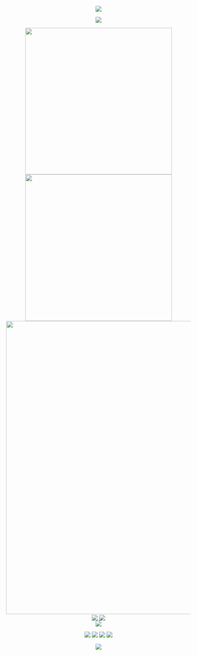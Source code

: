 <!-- https://github.com/kyechan99/capsule-render -->
<p align="center">
<img src="https://capsule-render.vercel.app/api?type=waving&color=timeGradient&height=300&&section=header&text=HI%20THERE!&fontSize=90&fontAlign=50&fontAlignY=30&desc=This%20is%20Zijin_CAI!&descAlign=50&descSize=30&descAlignY=60&animation=twinkling" />
</p>

<!-- https://github.com/DenverCoder1/readme-typing-svg -->
<p align="center">
<img src="https://readme-typing-svg.demolab.com?font=Orbitron&size=25&pause=1000&center=true&vCenter=true&random=false&width=600&lines=Welcome+to+my+GitHub+profile!" />
</p>

<p align="center">
<!-- https://github.com/anuraghazra/github-readme-stats -->
<img align="center" width="400" src="https://github-readme-stats.vercel.app/api?username=CAI991108&theme=transparent&show_icons=true&hide_border=true&show=reviews&hide_title=true&hide=contribs" />
<!-- https://github.com/DenverCoder1/github-readme-streak-stats -->
<img align="center" width="400" src="https://streak-stats.demolab.com?user=CAI991108&theme=transparent&date_format=%5BY.%5Dn.j&hide_border=true" />
<br/>
<!-- https://github.com/Ashutosh00710/github-readme-activity-graph -->
<img width="800" src="https://github-readme-activity-graph.vercel.app/graph?username=CAI991108&theme=github-compact&hide_border=true&area=true" />
<br/>
<!-- https://github.com/anuraghazra/github-readme-stats -->
<img align="center" src="https://github-readme-stats.vercel.app/api/wakatime?username=CAI991108&theme=transparent&hide_border=true&layout=compact&langs_count=22&v=2" />
<!-- https://github.com/anuraghazra/github-readme-stats -->
<img align="center" src="https://github-readme-stats.vercel.app/api/top-langs/?username=CAI991108&layout=donut-vertical&theme=transparent&hide_border=true&langs_count=6" />
<br/>
<!-- https://github.com/tandpfun/skill-icons -->
<img align="center" src="https://skillicons.dev/icons?i=linux,ubuntu,windows,anaconda,pycharm,vim,py,r,latex,tensorflow,pytorch,sklearn,matlab,react,vue&theme=light" />
</p>

<!-- https://github.com/badges/shields -->
<p align="center">
<a href="https://github.com/CAI991108"><img src="https://img.shields.io/badge/GitHub-CAI991108-blue?logo=github" /></a>
<img src="https://img.shields.io/badge/WeChat&Tel-13543750006-green?logo=wechat" />
<img src="https://img.shields.io/badge/小红书-894752968-red?logo=Xiaohongshu" />
<!-- https://github.com/antonkomarev/github-profile-views-counter -->
<img src="https://komarev.com/ghpvc/?username=CAI991108&abbreviated=true&color=yellow" />
</p>

<!-- https://github.com/kyechan99/capsule-render -->
<p align="center">
<img src="https://capsule-render.vercel.app/api?type=waving&color=timeGradient&height=300&&section=footer&text=HELLO%20WORLD&fontSize=90&fontAlign=50&fontAlignY=70&desc=In%20Articulo%20Mortis%20,%20Caelitus%20Mihi%20Vires&descAlign=50&descSize=30&descAlignY=40&animation=twinkling" />
</p>
